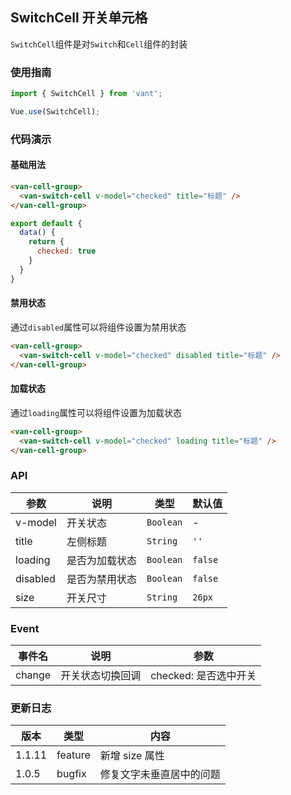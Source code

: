 ## SwitchCell 开关单元格

`SwitchCell`组件是对`Switch`和`Cell`组件的封装

### 使用指南
``` javascript
import { SwitchCell } from 'vant';

Vue.use(SwitchCell);
```

### 代码演示

#### 基础用法


```html
<van-cell-group>
  <van-switch-cell v-model="checked" title="标题" />
</van-cell-group>
```

```javascript
export default {
  data() {
    return {
      checked: true
    }
  }
}
```

#### 禁用状态
通过`disabled`属性可以将组件设置为禁用状态

```html
<van-cell-group>
  <van-switch-cell v-model="checked" disabled title="标题" />
</van-cell-group>
```

#### 加载状态
通过`loading`属性可以将组件设置为加载状态

```html
<van-cell-group>
  <van-switch-cell v-model="checked" loading title="标题" />
</van-cell-group>
```

### API

| 参数 | 说明 | 类型 | 默认值 |
|-----------|-----------|-----------|-------------|
| v-model | 开关状态 | `Boolean` | - |
| title | 左侧标题 |  `String` | `''` |
| loading | 是否为加载状态 |  `Boolean` | `false` |
| disabled | 是否为禁用状态 |  `Boolean` | `false` |
| size | 开关尺寸 | `String` | `26px` |

### Event

| 事件名 | 说明 | 参数 |
|-----------|-----------|-----------|
| change | 开关状态切换回调 | checked: 是否选中开关 |

### 更新日志

| 版本 | 类型 | 内容 |
|-----------|-----------|-----------|
| 1.1.11 | feature | 新增 size 属性 |
| 1.0.5 | bugfix | 修复文字未垂直居中的问题 |
